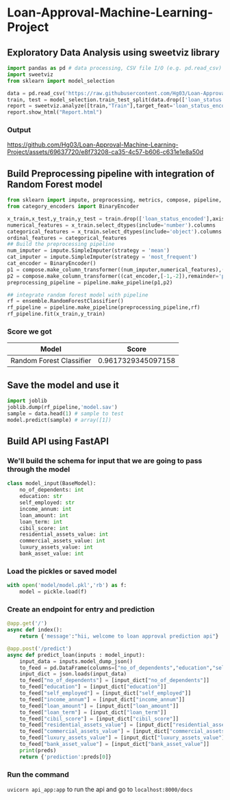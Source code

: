 # Loan-Approval-Machine-Learning-Project

## Exploratory Data Analysis using sweetviz library

```python
import pandas as pd # data processing, CSV file I/O (e.g. pd.read_csv)
import sweetviz
from sklearn import model_selection

data = pd.read_csv('https://raw.githubusercontent.com/Hg03/Loan-Approval-Machine-Learning-Project/main/data/loan_data.csv')
train, test = model_selection.train_test_split(data.drop(['loan_status'],axis=1), test_size=0.3,shuffle=42,stratify=data.loan_status_encoded)
report = sweetviz.analyze([train,"Train"],target_feat='loan_status_encoded')
report.show_html("Report.html")
```

### Output

https://github.com/Hg03/Loan-Approval-Machine-Learning-Project/assets/69637720/e8f73208-ca35-4c57-b606-c631e1e8a50d

## Build Preprocessing pipeline with integration of Random Forest model

```python
from sklearn import impute, preprocessing, metrics, compose, pipeline, tree, ensemble, linear_model
from category_encoders import BinaryEncoder

x_train,x_test,y_train,y_test = train.drop(['loan_status_encoded'],axis=1),test.drop(['loan_status_encoded'],axis=1),train.loan_status_encoded,test.loan_status_encoded
numerical_features = x_train.select_dtypes(include='number').columns
categorical_features = x_train.select_dtypes(include='object').columns
ordinal_features = categorical_features
## Build the preprocessing pipeline
num_imputer = impute.SimpleImputer(strategy = 'mean')
cat_imputer = impute.SimpleImputer(strategy = 'most_frequent')
cat_encoder = BinaryEncoder()
p1 = compose.make_column_transformer((num_imputer,numerical_features),(cat_imputer,['education','self_employed']),remainder='passthrough')
p2 = compose.make_column_transformer((cat_encoder,[-1,-2]),remainder='passthrough')
preprocessing_pipeline = pipeline.make_pipeline(p1,p2)

## integrate random forest model with pipeline
rf = ensemble.RandomForestClassifier()
rf_pipeline = pipeline.make_pipeline(preprocessing_pipeline,rf)
rf_pipeline.fit(x_train,y_train)
```

### Score we got
|Model|Score|
|-----|-----|
|Random Forest Classifier|0.9617329345097158|

## Save the model and use it

```python
import joblib
joblib.dump(rf_pipeline,'model.sav')
sample = data.head(1) # sample to test
model.predict(sample) # array([1])
```

## Build API using FastAPI

### We'll build the schema for input that we are going to pass through the model

```python
class model_input(BaseModel):
    no_of_dependents: int
    education: str
    self_employed: str
    income_annum: int
    loan_amount: int
    loan_term: int
    cibil_score: int
    residential_assets_value: int
    commercial_assets_value: int
    luxury_assets_value: int
    bank_asset_value: int
```

### Load the pickles or saved model

```python
with open('model/model.pkl','rb') as f:    
    model = pickle.load(f)
```

### Create an endpoint for entry and prediction

```python
@app.get('/')
async def index():
    return {'message':"hii, welcome to loan approval prediction api"}

@app.post('/predict')
async def predict_loan(inputs : model_input):
    input_data = inputs.model_dump_json()
    to_feed = pd.DataFrame(columns=["no_of_dependents","education","self_employed","income_annum","loan_amount","loan_term","cibil_score","residential_assets_value","commercial_assets_value","luxury_assets_value","bank_asset_value"])
    input_dict = json.loads(input_data)
    to_feed["no_of_dependents"] = [input_dict["no_of_dependents"]]
    to_feed["education"] = [input_dict["education"]]
    to_feed["self_employed"] = [input_dict["self_employed"]]
    to_feed["income_annum"] = [input_dict["income_annum"]]
    to_feed["loan_amount"] = [input_dict["loan_amount"]]
    to_feed["loan_term"] = [input_dict["loan_term"]]
    to_feed["cibil_score"] = [input_dict["cibil_score"]]
    to_feed["residential_assets_value"] = [input_dict["residential_assets_value"]]
    to_feed["commercial_assets_value"] = [input_dict["commercial_assets_value"]]
    to_feed["luxury_assets_value"] = [input_dict["luxury_assets_value"]]
    to_feed["bank_asset_value"] = [input_dict["bank_asset_value"]]
    print(preds)
    return {'prediction':preds[0]}
```

### Run the command

`uvicorn api_app:app` to run the api and go to `localhost:8000/docs`



